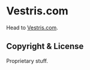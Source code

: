 # Vestris.com

Head to [Vestris.com](http://www.vestris.com).

## Copyright & License

Proprietary stuff.

